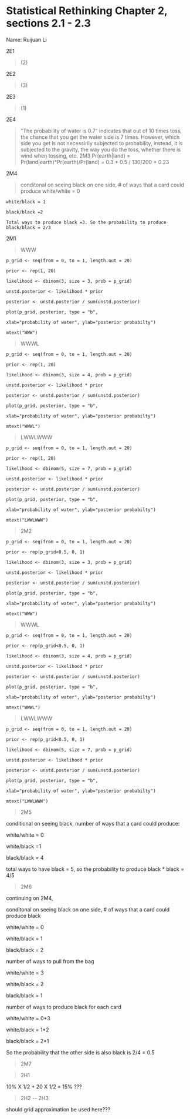 # Statistical Rethinking Chapter 2, sections 2.1 - 2.3

Name: Ruijuan Li        

2E1 
>(2)

2E2 
>(3)

2E3 
>(1)

2E4 
>"The probability of water is 0.7" indicates that out of 10 times toss, the chance that you get the water side is 7 times. However, which side you get is not necessirily subjected to probability, instead, it is subjected to the gravity, the way you do the toss, whether there is wind when tossing, etc. 
2M3 
>Pr(earth|land) = Pr(land|earth)*Pr(earth)/Pr(land) = 0.3 * 0.5 / 130/200 = 0.23

2M4 
>conditonal on seeing black on one side, # of ways that a card could produce
    white/white = 0

    white/black = 1

    black/black =2

    Total ways to produce black =3. So the probability to produce black/black = 2/3

2M1

>WWW 

    p_grid <- seq(from = 0, to = 1, length.out = 20)

    prior <- rep(1, 20)

    likelihood <- dbinom(3, size = 3, prob = p_grid)

    unstd.posterior <- likelihood * prior

    posterior <- unstd.posterior / sum(unstd.posterior)

    plot(p_grid, posterior, type = "b", 

    xlab="probability of water", ylab="posterior probabilty")

    mtext("WWW")

>WWWL

    p_grid <- seq(from = 0, to = 1, length.out = 20)

    prior <- rep(1, 20)

    likelihood <- dbinom(3, size = 4, prob = p_grid)

    unstd.posterior <- likelihood * prior
    
    posterior <- unstd.posterior / sum(unstd.posterior)

    plot(p_grid, posterior, type = "b", 

    xlab="probability of water", ylab="posterior probabilty")

    mtext("WWWL")

>LWWLWWW

    p_grid <- seq(from = 0, to = 1, length.out = 20)

    prior <- rep(1, 20)

    likelihood <- dbinom(5, size = 7, prob = p_grid)

    unstd.posterior <- likelihood * prior

    posterior <- unstd.posterior / sum(unstd.posterior)

    plot(p_grid, posterior, type = "b", 

    xlab="probability of water", ylab="posterior probabilty")

    mtext("LWWLWWW")

>2M2

    p_grid <- seq(from = 0, to = 1, length.out = 20)

    prior <- rep(p_grid<0.5, 0, 1)

    likelihood <- dbinom(3, size = 3, prob = p_grid)

    unstd.posterior <- likelihood * prior

    posterior <- unstd.posterior / sum(unstd.posterior)

    plot(p_grid, posterior, type = "b", 

    xlab="probability of water", ylab="posterior probabilty")

    mtext("WWW")


>WWWL

    p_grid <- seq(from = 0, to = 1, length.out = 20)

    prior <- rep(p_grid<0.5, 0, 1)

    likelihood <- dbinom(3, size = 4, prob = p_grid)

    unstd.posterior <- likelihood * prior

    posterior <- unstd.posterior / sum(unstd.posterior)

    plot(p_grid, posterior, type = "b", 

    xlab="probability of water", ylab="posterior probabilty")

    mtext("WWWL")

>LWWLWWW

    p_grid <- seq(from = 0, to = 1, length.out = 20)

    prior <- rep(p_grid<0.5, 0, 1)

    likelihood <- dbinom(5, size = 7, prob = p_grid)

    unstd.posterior <- likelihood * prior

    posterior <- unstd.posterior / sum(unstd.posterior)

    plot(p_grid, posterior, type = "b", 

    xlab="probability of water", ylab="posterior probabilty")

    mtext("LWWLWWW")

>2M5

conditional on seeing black, number of ways that a card could produce:

white/white = 0

white/black =1

black/black = 4

total ways to have black = 5, so the probability to produce black * black = 4/5

>2M6

continuing on 2M4, 

conditonal on seeing black on one side, # of ways that a card could produce black

white/white = 0

white/black = 1

black/black = 2

number of ways to pull from the bag

white/white = 3

white/black = 2

black/black = 1

number of ways to produce black for each card 

white/white = 0*3

white/black = 1*2

black/black = 2*1

So the probability that the other side is also black is 2/4 = 0.5

>2M7

>2H1 

10% X 1/2 + 20 X 1/2 = 15% ???

>2H2 -- 2H3 

should grid approximation be used here??? 




































